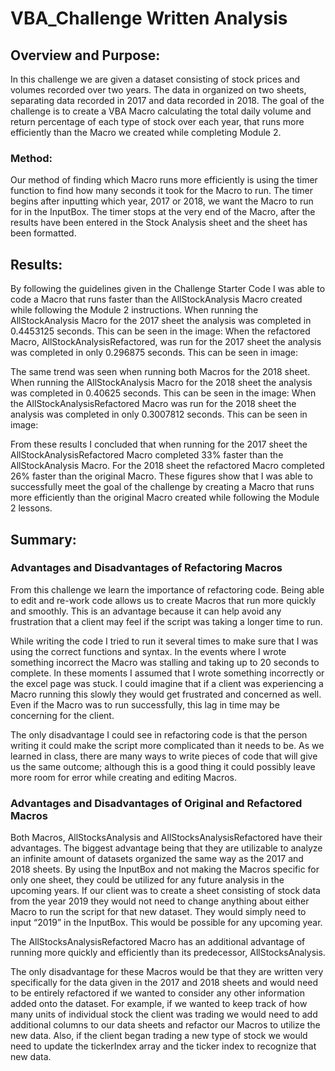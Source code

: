 # VBA_Challenge Written Analysis
## Overview and Purpose:
In this challenge we are given a dataset consisting of stock prices and volumes recorded over two years. The data in organized on two sheets, separating data recorded in 2017 and data recorded in 2018. The goal of the challenge is to create a VBA Macro calculating the total daily volume and return percentage of each type of stock over each year, that runs more efficiently than the Macro we created while completing Module 2. 

### Method:
Our method of finding which Macro runs more efficiently is using the timer function to find how many seconds it took for the Macro to run. The timer begins after inputting which year, 2017 or 2018, we want the Macro to run for in the InputBox. The timer stops at the very end of the Macro, after the results have been entered in the Stock Analysis sheet and the sheet has been formatted. 

## Results:
By following the guidelines given in the Challenge Starter Code I was able to code a Macro that runs faster than the AllStockAnalysis Macro created while following the Module 2 instructions. 
When running the AllStockAnalysis Macro for the 2017 sheet the analysis was completed in 0.4453125 seconds. This can be seen in the image: 
When the refactored Macro, AllStockAnalysisRefactored, was run for the 2017 sheet the analysis was completed in only 0.296875 seconds. This can be seen in image:

The same trend was seen when running both Macros for the 2018 sheet.
When running the AllStockAnalysis Macro for the 2018 sheet the analysis was completed in 0.40625 seconds. This can be seen in the image: 
When the AllStockAnalysisRefactored Macro was run for the 2018 sheet the analysis was completed in only 0.3007812 seconds. This can be seen in image:

From these results I concluded that when running for the 2017 sheet the AllStockAnalysisRefactored Macro completed 33% faster than the AllStockAnalysis Macro. For the 2018 sheet the refactored Macro completed 26% faster than the original Macro. These figures show that I was able to successfully meet the goal of the challenge by creating a Macro that runs more efficiently than the original Macro created while following the Module 2 lessons. 

## Summary:

### Advantages and Disadvantages of Refactoring Macros
From this challenge we learn the importance of refactoring code. Being able to edit and re-work code allows us to create Macros that run more quickly and smoothly. This is an advantage because it can help avoid any frustration that a client may feel if the script was taking a longer time to run. 

While writing the code I tried to run it several times to make sure that I was using the correct functions and syntax. In the events where I wrote something incorrect the Macro was stalling and taking up to 20 seconds to complete. In these moments I assumed that I wrote something incorrectly or the excel page was stuck. I could imagine that if a client was experiencing a Macro running this slowly they would get frustrated and concerned as well. Even if the Macro was to run successfully, this lag in time may be concerning for the client.  

The only disadvantage I could see in refactoring code is that the person writing it could make the script more complicated than it needs to be. As we learned in class, there are many ways to write pieces of code that will give us the same outcome; although this is a good thing it could possibly leave more room for error while creating and editing Macros. 

### Advantages and Disadvantages of Original and Refactored Macros
Both Macros, AllStocksAnalysis and AllStocksAnalysisRefactored have their advantages. The biggest advantage being that they are utilizable to analyze an infinite amount of datasets organized the same way as the 2017 and 2018 sheets. By using the InputBox and not making the Macros specific for only one sheet, they could be utilized for any future analysis in the upcoming years. If our client was to create a sheet consisting of stock data from the year 2019 they would not need to change anything about either Macro to run the script for that new dataset. They would simply need to input “2019” in the InputBox. This would be possible for any upcoming year. 

The AllStocksAnalysisRefactored Macro has an additional advantage of running more quickly and efficiently than its predecessor, AllStocksAnalysis.

The only disadvantage for these Macros would be that they are written very specifically for the data given in the 2017 and 2018 sheets and would need to be entirely refactored if we wanted to consider any other information added onto the dataset. For example, if we wanted to keep track of how many units of individual stock the client was trading we would need to add additional columns to our data sheets and refactor our Macros to utilize the new data. Also, if the client began trading a new type of stock we would need to update the tickerIndex array and the ticker index to recognize that new data. 

